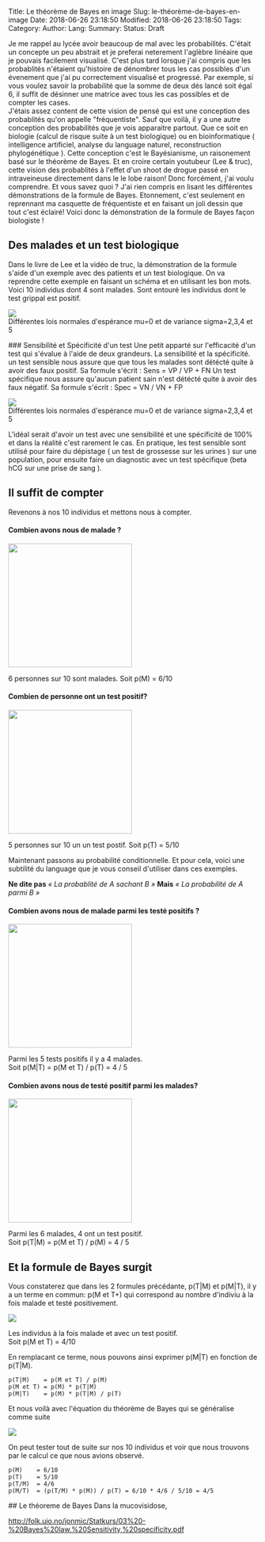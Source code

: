 Title: Le théorème de Bayes en image
Slug: le-théorème-de-bayes-en-image
Date: 2018-06-26 23:18:50
Modified: 2018-06-26 23:18:50
Tags: 
Category: 
Author: 
Lang: 
Summary: 
Status: Draft

Je me rappel au lycée avoir beaucoup de mal avec les probabilités. C'était un concepte un peu abstrait et je preferai neterement l'aglèbre linéaire que je pouvais facilement visualisé. C'est plus tard lorsque j'ai compris que les probablités n'étaient qu'histoire de dénombrer tous les cas possibles d'un évenement que j'ai pu correctement visualisé et progressé. Par exemple, si vous voulez savoir la probabilité que la somme de deux dés lancé soit égal 6, il suffit de désinner une matrice avec tous les cas possibles et de compter les cases.    
J'étais assez content de cette vision de pensé qui est une conception des probablités qu'on appelle "fréquentiste". Sauf que voilà, il y a une autre conception des probabilités que je vois apparaitre partout. Que ce soit en biologie (calcul de risque suite à un test biologique) ou en bioinformatique ( intelligence artificiel, analyse du language naturel, reconstruction phylogénétique ). Cette conception c'est le Bayésianisme, un raisonement basé sur le théorème de Bayes. Et en croire certain youtubeur (Lee & truc), cette vision des probablités à l'effet d'un shoot de drogue passé en intraveineuse directement dans le le lobe raison! Donc forcément, j'ai voulu comprendre. Et vous savez quoi ? J'ai rien compris en lisant les différentes démonstrations de la formule de Bayes. Etonnement, c'est seulement en reprennant ma casquette de fréquentiste et en faisant un joli dessin que tout c'est éclairé! Voici donc la démonstration de la formule de Bayes façon biologiste ! 

## Des malades et un test biologique 
Dans le livre de Lee et la vidéo de truc, la démonstration de la formule  s'aide d'un exemple avec des patients et un test biologique. On va reprendre cette exemple en faisant un schéma et en utilisant les bon mots.
Voici 10 individus dont 4 sont malades. Sont entouré les individus dont le test grippal est positif. 

<div class="figure">
<img src="../images/bayes/intro.png" />
<div class="legend">Différentes lois normales d'espérance mu=0 et de variance sigma=2,3,4 et 5</div>
</div>


### Sensibilité et Spécificité d'un test 
Une petit apparté sur l'efficacité d'un test qui s'évalue à l'aide de deux grandeurs. La sensibilité et la spécificité. 
un test sensible nous assure que que tous les malades sont détécté quite à avoir des faux positif. Sa formule s'écrit : Sens = VP / VP + FN
Un test spécifique nous assure qu'aucun patient sain n'est détécté quite à avoir des faux négatif. Sa formule s'écrit : Spec = VN / VN + FP

<div class="figure">
<img src="../images/bayes/sens_spec.png" />
<div class="legend">Différentes lois normales d'espérance mu=0 et de variance sigma=2,3,4 et 5</div>
</div>

L'idéal serait d'avoir un test avec une sensibilité et une spécificité de 100% et dans la réalité c'est rarement le cas. 
En pratique, les test sensible sont utilisé pour faire du dépistage ( un test de grossesse sur les urines ) sur une population, pour ensuite faire un diagnostic avec un test spécifique (beta hCG sur une prise de sang ). 

## Il suffit de compter 
Revenons à nos 10 individus et mettons nous à compter.

#### Combien avons nous de malade ? 

<div class="figure">
<img src="../images/bayes/sick_count.gif" width="250px" />
<p>6 personnes sur 10 sont malades. Soit p(M) = 6/10</p>
</div>


#### Combien de personne ont un test positif? 
<div class="figure">
<img src="../images/bayes/test_count.gif" width="250px" />
<p>5 personnes sur 10 un un test postif. Soit p(T) = 5/10</p>
</div>


Maintenant passons au probabilité conditionnelle. Et pour cela, voici une subtilité du language que je vous conseil d'utiliser dans ces exemples.

<div class="figure">
<quote><b>Ne dite pas</b> 
<i>« La probablité de A sachant B »</i>
<b>Mais</b>  
<i>« La probabilité de A parmi B »</i>
</quote>
</div>

#### Combien avons nous de malade parmi les testé positifs ? 
<div class="figure">
<img src="../images/bayes/sick_in_test.gif" width="250px" />
<p>Parmi les 5 tests positifs il y a 4 malades. <br/>
Soit p(M|T) = p(M et T) / p(T) = 4 / 5</p>
</div>

#### Combien avons nous de testé positif parmi les malades? 
<div class="figure">
<img src="../images/bayes/test_in_sick.gif" width="250px" />
<p>Parmi les 6 malades, 4 ont un test positif. <br/>
Soit p(T|M) = p(M et T) / p(M) = 4 / 5</p>
</div>

## Et la formule de Bayes surgit 
Vous constaterez que dans les 2 formules précédante, p(T|M) et p(M|T), il y a un terme en commun: p(M et T+) qui correspond au nombre d'indiviu à la fois malade et testé positivement. 

<div class="figure">
<img src="../images/bayes/sick_and_test.png" />
<p>Les individus à la fois malade et avec un test positif.<br/>
Soit p(M et T) = 4/10 </p>
</div>

En remplacant ce terme, nous pouvons ainsi exprimer p(M|T) en fonction de p(T|M).

    p(T|M)    = p(M et T) / p(M)
    p(M et T) = p(M) * p(T|M)
    p(M|T)    = p(M) * p(T|M) / p(T)

Et nous voilà avec l'équation du théorème de Bayes qui se généralise comme suite

<div class="figure">
<img src="../images/bayes/bayes.jpg" />
<p></p>
</div>

On peut tester tout de suite sur nos 10 individus et voir que nous trouvons par le calcul ce que nous avions observé.

    p(M)    = 6/10
    p(T)    = 5/10
    p(T/M)  = 4/6 
    p(M/T)  = (p(T/M) * p(M)) / p(T) = 6/10 * 4/6 / 5/10 = 4/5
 

## Le théoreme de Bayes
Dans la mucovisidose, 


http://folk.uio.no/jonmic/Statkurs/03%20-%20Bayes%20law.%20Sensitivity,%20specificity.pdf